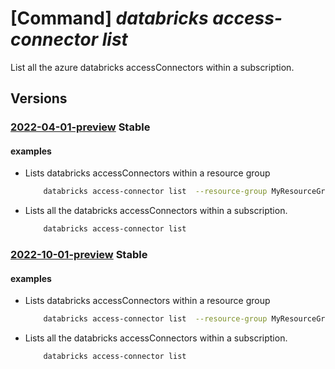 # [Command] _databricks access-connector list_

List all the azure databricks accessConnectors within a subscription.

## Versions

### [2022-04-01-preview](/Resources/mgmt-plane/L3N1YnNjcmlwdGlvbnMve30vcHJvdmlkZXJzL21pY3Jvc29mdC5kYXRhYnJpY2tzL2FjY2Vzc2Nvbm5lY3RvcnM=/2022-04-01-preview.xml) **Stable**

<!-- mgmt-plane /subscriptions/{}/providers/microsoft.databricks/accessconnectors 2022-04-01-preview -->
<!-- mgmt-plane /subscriptions/{}/resourcegroups/{}/providers/microsoft.databricks/accessconnectors 2022-04-01-preview -->

#### examples

- Lists databricks accessConnectors within a resource group
    ```bash
        databricks access-connector list  --resource-group MyResourceGroup
    ```

- Lists all the databricks accessConnectors within a subscription.
    ```bash
        databricks access-connector list
    ```

### [2022-10-01-preview](/Resources/mgmt-plane/L3N1YnNjcmlwdGlvbnMve30vcHJvdmlkZXJzL21pY3Jvc29mdC5kYXRhYnJpY2tzL2FjY2Vzc2Nvbm5lY3RvcnM=/2022-10-01-preview.xml) **Stable**

<!-- mgmt-plane /subscriptions/{}/providers/microsoft.databricks/accessconnectors 2022-10-01-preview -->
<!-- mgmt-plane /subscriptions/{}/resourcegroups/{}/providers/microsoft.databricks/accessconnectors 2022-10-01-preview -->

#### examples

- Lists databricks accessConnectors within a resource group
    ```bash
        databricks access-connector list  --resource-group MyResourceGroup
    ```

- Lists all the databricks accessConnectors within a subscription.
    ```bash
        databricks access-connector list
    ```
